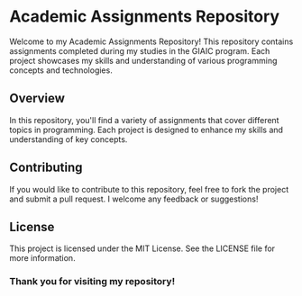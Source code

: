 # Academic Assignments Repository

Welcome to my Academic Assignments Repository! This repository contains assignments completed during my studies in the GIAIC program. Each project showcases my skills and understanding of various programming concepts and technologies.


## Overview

In this repository, you'll find a variety of assignments that cover different topics in programming. Each project is designed to enhance my skills and understanding of key concepts.

## Contributing
If you would like to contribute to this repository, feel free to fork the project and submit a pull request. I welcome any feedback or suggestions!

## License
This project is licensed under the MIT License. See the LICENSE file for more information.

### Thank you for visiting my repository!
